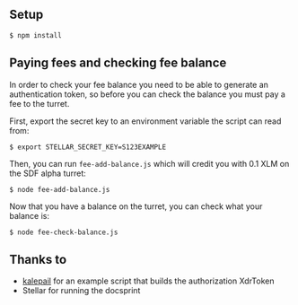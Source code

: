 ## Setup

```
$ npm install
```

## Paying fees and checking fee balance

In order to check your fee balance you need to be able to generate an authentication token, so before you can check the balance you must pay a fee to the turret.

First, export the secret key to an environment variable the script can read from:

```
$ export STELLAR_SECRET_KEY=S123EXAMPLE
```

Then, you can run `fee-add-balance.js` which will credit you with 0.1 XLM on the SDF alpha turret:

```
$ node fee-add-balance.js
```

Now that you have a balance on the turret, you can check what your balance is:

```
$ node fee-check-balance.js
```

## Thanks to

 * [kalepail](https://nft.kalepail.com/) for an example script that builds the authorization XdrToken
 * Stellar for running the docsprint
